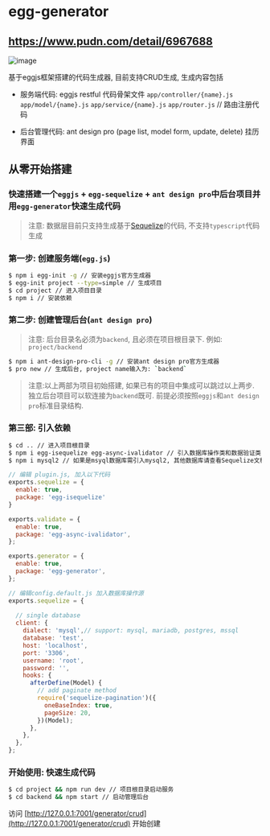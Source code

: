 # egg-generator

## <https://www.pudn.com/detail/6967688>

![image](https://user-images.githubusercontent.com/1625891/40725901-26d15530-6457-11e8-99aa-e19f62dda8bd.png)

基于eggjs框架搭建的代码生成器, 目前支持CRUD生成, 生成内容包括
- 服务端代码: eggjs restful 代码骨架文件
`app/controller/{name}.js`
`app/model/{name}.js`
`app/service/{name}.js`
`app/router.js` // 路由注册代码

- 后台管理代码: ant design pro (page list, model form, update, delete) 挂历界面

## 从零开始搭建

### 快速搭建一个`eggjs` + `egg-sequelize` + `ant design pro`中后台项目并用`egg-generator`快速生成代码
> 注意: 数据层目前只支持生成基于[Sequelize](http://sequelizejs.com)的代码, 不支持`typescript`代码生成


### 第一步: 创建服务端(`egg.js`)
```bash
$ npm i egg-init -g // 安装eggjs官方生成器
$ egg-init project --type=simple // 生成项目
$ cd project // 进入项目目录
$ npm i // 安装依赖
```

### 第二步: 创建管理后台(`ant design pro`)
> 注意: 后台目录名必须为`backend`, 且必须在项目根目录下. 例如: `project/backend`
```bash
$ npm i ant-design-pro-cli -g // 安装ant design pro官方生成器
$ pro new // 生成后台, project name输入为: `backend`
```

> 注意:以上两部为项目初始搭建, 如果已有的项目中集成可以跳过以上两步. 独立后台项目可以软连接为`backend`既可. 前提必须按照`eggjs`和`ant design pro`标准目录结构.

### 第三部: 引入依赖
```bash
$ cd .. // 进入项目根目录
$ npm i egg-isequelize egg-async-ivalidator // 引入数据库操作类和数据验证类
$ npm i mysql2 // 如果是msyql数据库需引入mysql2, 其他数据库请查看Sequelize文档
```

```js
// 编辑 plugin.js, 加入以下代码
exports.sequelize = {
  enable: true,
  package: 'egg-isequelize'
}

exports.validate = {
  enable: true,
  package: 'egg-async-ivalidator',
};

exports.generator = {
  enable: true,
  package: 'egg-generator',
};
```

```js
// 编辑config.default.js 加入数据库操作源
exports.sequelize = {
  
  // single database
  client: {
    dialect: 'mysql',// support: mysql, mariadb, postgres, mssql
    database: 'test',
    host: 'localhost',
    port: '3306',
    username: 'root',
    password: '',
    hooks: {
      afterDefine(Model) {
        // add paginate method
        require('sequelize-pagination')({
          oneBaseIndex: true,
          pageSize: 20,
        })(Model);
      },
    },
  },
};
```

### 开始使用: 快速生成代码
```bash
$ cd project && npm run dev // 项目根目录启动服务
$ cd backend && npm start // 启动管理后台
```
访问 [http://127.0.0.1:7001/generator/crud](http://127.0.0.1:7001/generator/crud) 开始创建